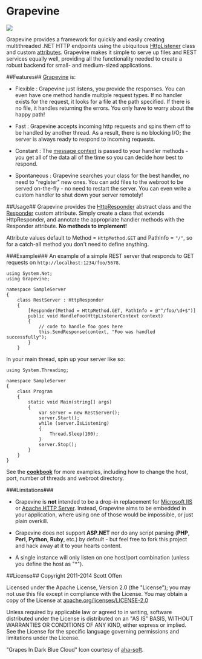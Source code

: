Grapevine
=========

![](https://raw.github.com/scottoffen/Grapevine/master/grapevine.png)

Grapevine provides a framework for quickly and easily creating multithreaded .NET HTTP endpoints using the ubiquitous [HttpListener](http://msdn.microsoft.com/en-us/library/vstudio/system.net.httplistener(v=vs.100)) class and custom [attributes](http://msdn.microsoft.com/en-us/library/sw480ze8.aspx).  Grapevine makes it simple to serve up files and REST services equally well, providing all the functionality needed to create a robust backend for small- and medium-sized applications.

##Features##
[Grapevine](http://en.wikipedia.org/wiki/Grapevine_(gossip)#Features_of_Grapevine_Communication) is:

- Flexible : Grapevine just listens, you provide the responses. You can even have one method handle multiple request types. If no handler exists for the request, it looks for a file at the path specified.  If there is no file, it handles returning the errors.  You only have to worry about the happy path!

- Fast : Grapevine accepts incoming http requests and spins them off to be handled by another thread.  As a result, there is no blocking I/O; the server is always ready to respond to incoming requests.

- Constant : The [message context](http://msdn.microsoft.com/en-us/library/vstudio/system.net.httplistenercontext(v=vs.110).aspx) is passed to your handler methods - you get all of the data all of the time so you can decide how best to respond.

- Spontaneous : Grapevine searches your class for the best handler, no need to "register" new ones.  You can add files to the webroot to be served on-the-fly - no need to restart the server.  You can even write a custom handler to shut down your server remotely!

##Usage##
Grapevine provides the [HttpResponder](https://github.com/scottoffen/Grapevine/blob/master/Grapevine/HttpResponder.cs) abstract class and the [Responder](https://github.com/scottoffen/Grapevine/blob/master/Grapevine/Responder.cs) custom attribute.  Simply create a class that extends HttpResponder, and annotate the appropriate handler methods with the Responder attribute.  **No methods to implement!**

Attribute values default to Method = `HttpMethod.GET` and PathInfo = `"/"`, so for a catch-all method you don't need to define anything.

###Example###
An example of a simple REST server that responds to GET requests on `http://localhost:1234/foo/5678`.

    using System.Net;
    using Grapevine;
    
    namespace SampleServer
    {
        class RestServer : HttpResponder
        {
            [Responder(Method = HttpMethod.GET, PathInfo = @"^/foo/\d+$")]
            public void HandleFoo(HttpListenerContext context)
            {
    			// code to handle foo goes here
                this.SendResponse(context, "Foo was handled successfully");
            }
        }

In your main thread, spin up your server like so:

    using System.Threading;

    namespace SampleServer
    {
        class Program
        {
            static void Main(string[] args)
            {
                var server = new RestServer();
                server.Start();
                while (server.IsListening)
                {
                    Thread.Sleep(100);
                }
                server.Stop();
            }
        }
    }

See the [**cookbook**](https://github.com/scottoffen/Grapevine/wiki) for more examples, including how to change the host, port, number of threads and webroot directory.

###Limitations###
- Grapevine is **not** intended to be a drop-in replacement for [Microsoft IIS](http://www.iis.net/) or [Apache HTTP Server](http://httpd.apache.org/).  Instead, Grapevine aims to be embedded in your application, where using one of those would be impossible, or just plain overkill.

- Grapevine does not support **ASP.NET** nor do any script parsing (**PHP**, **Perl**, **Python**, **Ruby**, etc.) by default - but feel free to fork this project and hack away at it to your hearts content.

- A single instance will only listen on one host/port combination (unless you define the host as "*").

##License##
Copyright 2011-2014 Scott Offen

Licensed under the Apache License, Version 2.0 (the "License");
you may not use this file except in compliance with the License.
You may obtain a copy of the License at [apache.org/licenses/LICENSE-2.0](http://www.apache.org/licenses/LICENSE-2.0)

Unless required by applicable law or agreed to in writing, software
distributed under the License is distributed on an "AS IS" BASIS,
WITHOUT WARRANTIES OR CONDITIONS OF ANY KIND, either express or implied.
See the License for the specific language governing permissions and
limitations under the License.

"Grapes In Dark Blue Cloud" Icon courtesy of [aha-soft](http://www.aha-soft.com/free-icons/free-dark-blue-cloud-icons/).
